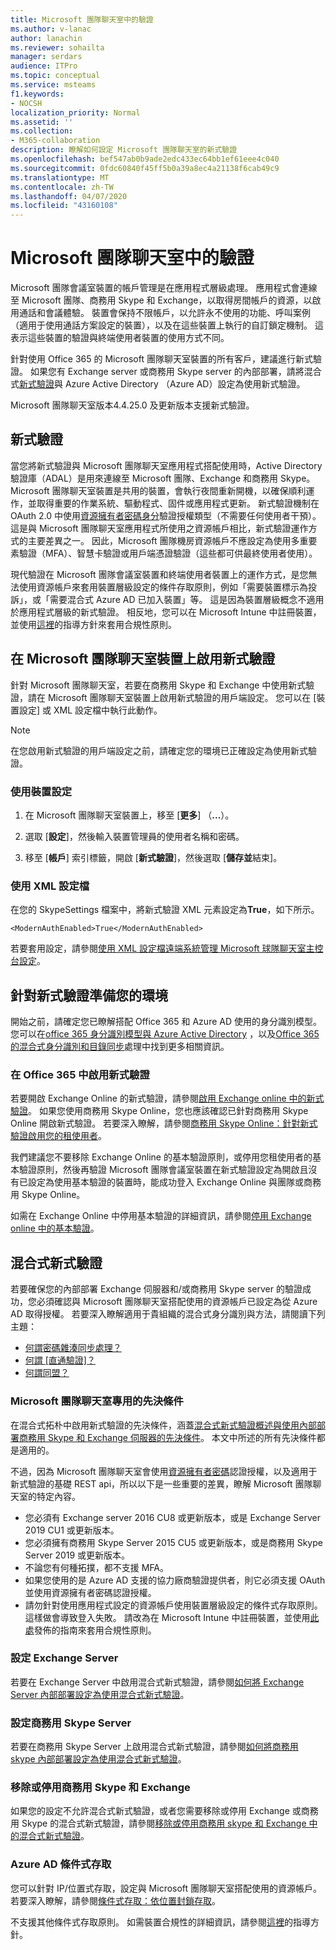 ```yaml
---
title: Microsoft 團隊聊天室中的驗證
ms.author: v-lanac
author: lanachin
ms.reviewer: sohailta
manager: serdars
audience: ITPro
ms.topic: conceptual
ms.service: msteams
f1.keywords:
- NOCSH
localization_priority: Normal
ms.assetid: ''
ms.collection:
- M365-collaboration
description: 瞭解如何設定 Microsoft 團隊聊天室的新式驗證
ms.openlocfilehash: bef547ab0b9ade2edc433ec64bb1ef61eee4c040
ms.sourcegitcommit: 0fdc60840f45ff5b0a39a8ec4a21138f6cab49c9
ms.translationtype: MT
ms.contentlocale: zh-TW
ms.lasthandoff: 04/07/2020
ms.locfileid: "43160108"
---
```

# <a name="authentication-in-microsoft-teams-rooms"></a>Microsoft 團隊聊天室中的驗證

Microsoft 團隊會議室裝置的帳戶管理是在應用程式層級處理。 應用程式會連線至 Microsoft 團隊、商務用 Skype 和 Exchange，以取得房間帳戶的資源，以啟用通話和會議體驗。 裝置會保持不限帳戶，以允許永不使用的功能、呼叫案例（適用于使用通話方案設定的裝置），以及在這些裝置上執行的自訂鎖定機制。 這表示這些裝置的驗證與終端使用者裝置的使用方式不同。  

針對使用 Office 365 的 Microsoft 團隊聊天室裝置的所有客戶，建議進行新式驗證。 如果您有 Exchange server 或商務用 Skype server 的內部部署，請將混合式[新式驗證](https://docs.microsoft.com/office365/enterprise/hybrid-modern-auth-overview)與 Azure Active Directory （Azure AD）設定為使用新式驗證。

Microsoft 團隊聊天室版本4.4.25.0 及更新版本支援新式驗證。

## <a name="modern-authentication"></a>新式驗證

當您將新式驗證與 Microsoft 團隊聊天室應用程式搭配使用時，Active Directory 驗證庫（ADAL）是用來連線至 Microsoft 團隊、Exchange 和商務用 Skype。 Microsoft 團隊聊天室裝置是共用的裝置，會執行夜間重新開機，以確保順利運作，並取得重要的作業系統、驅動程式、固件或應用程式更新。 新式驗證機制在 OAuth 2.0 中使用[資源擁有者密碼身分](https://tools.ietf.org/html/rfc6749#section-1.3.3)驗證授權類型（不需要任何使用者干預）。 這是與 Microsoft 團隊聊天室應用程式所使用之資源帳戶相比，新式驗證運作方式的主要差異之一。 因此，Microsoft 團隊機房資源帳戶不應設定為使用多重要素驗證（MFA）、智慧卡驗證或用戶端憑證驗證（這些都可供最終使用者使用）。

現代驗證在 Microsoft 團隊會議室裝置和終端使用者裝置上的運作方式，是您無法使用資源帳戶來套用裝置層級設定的條件存取原則，例如「需要裝置標示為投訴」，或「需要混合式 Azure AD 已加入裝置」等。 這是因為裝置層級概念不適用於應用程式層級的新式驗證。 相反地，您可以在 Microsoft Intune 中註冊裝置，並使用[這裡](https://techcommunity.microsoft.com/t5/intune-customer-success/bg-p/IntuneCustomerSuccess)的指導方針來套用合規性原則。

## <a name="enable-modern-authentication-on-a-microsoft-teams-rooms-device"></a>在 Microsoft 團隊聊天室裝置上啟用新式驗證

針對 Microsoft 團隊聊天室，若要在商務用 Skype 和 Exchange 中使用新式驗證，請在 Microsoft 團隊聊天室裝置上啟用新式驗證的用戶端設定。 您可以在 [裝置設定] 或 XML 設定檔中執行此動作。

> [!NOTE]
> 在您啟用新式驗證的用戶端設定之前，請確定您的環境已正確設定為使用新式驗證。

### <a name="using-device-settings"></a>使用裝置設定

1. 在 Microsoft 團隊聊天室裝置上，移至 [**更多**] （**...**）。
    
2. 選取 [**設定**]，然後輸入裝置管理員的使用者名稱和密碼。
3. 移至 [**帳戶**] 索引標籤，開啟 [**新式驗證**]，然後選取 [**儲存並**結束]。

### <a name="using-the-xml-config-file"></a>使用 XML 設定檔

在您的 SkypeSettings 檔案中，將新式驗證 XML 元素設定為**True**，如下所示。

```
<ModernAuthEnabled>True</ModernAuthEnabled>
```

若要套用設定，請參閱[使用 XML 設定檔遠端系統管理 Microsoft 球隊聊天室主控台設定](xml-config-file.md)。

## <a name="prepare-your-environment-for-modern-authentication"></a>針對新式驗證準備您的環境

開始之前，請確定您已瞭解搭配 Office 365 和 Azure AD 使用的身分識別模型。 您可以在[office 365 身分識別模型與 Azure Active Directory](https://docs.microsoft.com/Office365/Enterprise/about-office-365-identity) ，以及[Office 365 的混合式身分識別和目錄同步](https://docs.microsoft.com/Office365/Enterprise/plan-for-directory-synchronization)處理中找到更多相關資訊。

### <a name="enable-modern-authentication-in-office-365"></a>在 Office 365 中啟用新式驗證

若要開啟 Exchange Online 的新式驗證，請參閱[啟用 Exchange online 中的新式驗證](https://docs.microsoft.com/exchange/clients-and-mobile-in-exchange-online/enable-or-disable-modern-authentication-in-exchange-online)。 如果您使用商務用 Skype Online，您也應該確認已針對商務用 Skype Online 開啟新式驗證。 若要深入瞭解，請參閱[商務用 Skype Online：針對新式驗證啟用您的租使用者](https://aka.ms/SkypeModernAuth)。

我們建議您不要移除 Exchange Online 的基本驗證原則，或停用您租使用者的基本驗證原則，然後再驗證 Microsoft 團隊會議室裝置在新式驗證設定為開啟且沒有已設定為使用基本驗證的裝置時，能成功登入 Exchange Online 與團隊或商務用 Skype Online。

如需在 Exchange Online 中停用基本驗證的詳細資訊，請參閱[停用 Exchange online 中的基本驗證](https://docs.microsoft.com/exchange/clients-and-mobile-in-exchange-online/disable-basic-authentication-in-exchange-online)。

## <a name="hybrid-modern-authentication"></a>混合式新式驗證

若要確保您的內部部署 Exchange 伺服器和/或商務用 Skype server 的驗證成功，您必須確認與 Microsoft 團隊聊天室搭配使用的資源帳戶已設定為從 Azure AD 取得授權。 若要深入瞭解適用于貴組織的混合式身分識別與方法，請閱讀下列主題： 

- [何謂密碼雜湊同步處理？](https://docs.microsoft.com/azure/active-directory/hybrid/whatis-phs)
- [何謂 [直通驗證]？](https://docs.microsoft.com/azure/active-directory/hybrid/how-to-connect-pta)
- [何謂同盟？](https://docs.microsoft.com/azure/active-directory/hybrid/whatis-fed)

### <a name="prerequisites-specific-to-microsoft-teams-rooms"></a>Microsoft 團隊聊天室專用的先決條件

在混合式拓朴中啟用新式驗證的先決條件，涵蓋[混合式新式驗證概述與使用內部部署商務用 Skype 和 Exchange 伺服器的先決條件](https://docs.microsoft.com/office365/enterprise/hybrid-modern-auth-overview)。 本文中所述的所有先決條件都是適用的。

不過，因為 Microsoft 團隊聊天室會使用[資源擁有者密碼](https://tools.ietf.org/html/rfc6749#section-1.3.3)認證授權，以及適用于新式驗證的基礎 REST api，所以以下是一些重要的差異，瞭解 Microsoft 團隊聊天室的特定內容。

- 您必須有 Exchange server 2016 CU8 或更新版本，或是 Exchange Server 2019 CU1 或更新版本。
- 您必須擁有商務用 Skype Server 2015 CU5 或更新版本，或是商務用 Skype Server 2019 或更新版本。
- 不論您有何種拓撲，都不支援 MFA。
- 如果您使用的是 Azure AD 支援的協力廠商驗證提供者，則它必須支援 OAuth 並使用資源擁有者密碼認證授權。
- 請勿針對使用應用程式設定的資源帳戶使用裝置層級設定的條件式存取原則。 這樣做會導致登入失敗。 請改為在 Microsoft Intune 中註冊裝置，並使用[此處](https://techcommunity.microsoft.com/t5/intune-customer-success/bg-p/IntuneCustomerSuccess)發佈的指南來套用合規性原則。

### <a name="configure-exchange-server"></a>設定 Exchange Server

若要在 Exchange Server 中啟用混合式新式驗證，請參閱[如何將 Exchange Server 內部部署設定為使用混合式新式驗證](https://docs.microsoft.com/Office365/Enterprise/configure-exchange-server-for-hybrid-modern-authentication)。

### <a name="configure-skype-for-business-server"></a>設定商務用 Skype Server

若要在商務用 Skype Server 上啟用混合式新式驗證，請參閱[如何將商務用 skype 內部部署設定為使用混合式新式驗證](https://docs.microsoft.com/Office365/Enterprise/configure-exchange-server-for-hybrid-modern-authentication)。

### <a name="remove-or-disable-skype-for-business-and-exchange"></a>移除或停用商務用 Skype 和 Exchange

如果您的設定不允許混合式新式驗證，或者您需要移除或停用 Exchange 或商務用 Skype 的混合式新式驗證，請參閱[移除或停用商務用 skype 和 Exchange 中的混合式新式驗證](https://docs.microsoft.com/Office365/Enterprise/remove-or-disable-hybrid-modern-authentication-from-skype-for-business-and-excha)。

### <a name="azure-ad-conditional-access"></a>Azure AD 條件式存取

您可以針對 IP/位置式存取，設定與 Microsoft 團隊聊天室搭配使用的資源帳戶。 若要深入瞭解，請參閱[條件式存取：依位置封鎖存取](https://docs.microsoft.com/azure/active-directory/conditional-access/howto-conditional-access-policy-location)。

不支援其他條件式存取原則。 如需裝置合規性的詳細資訊，請參閱[這裡](https://techcommunity.microsoft.com/t5/intune-customer-success/bg-p/IntuneCustomerSuccess)的指導方針。  
